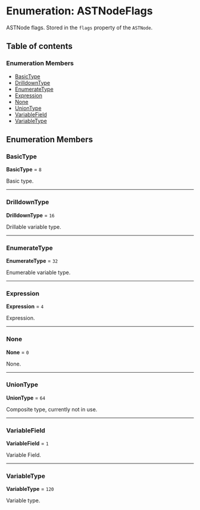 # Enumeration: ASTNodeFlags

ASTNode flags. Stored in the `flags` property of the `ASTNode`.

## Table of contents

### Enumeration Members

* [BasicType](/auto-docs/variable-plugin/enums/ASTNodeFlags.md#basictype)
* [DrilldownType](/auto-docs/variable-plugin/enums/ASTNodeFlags.md#drilldowntype)
* [EnumerateType](/auto-docs/variable-plugin/enums/ASTNodeFlags.md#enumeratetype)
* [Expression](/auto-docs/variable-plugin/enums/ASTNodeFlags.md#expression)
* [None](/auto-docs/variable-plugin/enums/ASTNodeFlags.md#none)
* [UnionType](/auto-docs/variable-plugin/enums/ASTNodeFlags.md#uniontype)
* [VariableField](/auto-docs/variable-plugin/enums/ASTNodeFlags.md#variablefield)
* [VariableType](/auto-docs/variable-plugin/enums/ASTNodeFlags.md#variabletype)

## Enumeration Members

### BasicType

**BasicType** = `8`

Basic type.

***

### DrilldownType

**DrilldownType** = `16`

Drillable variable type.

***

### EnumerateType

**EnumerateType** = `32`

Enumerable variable type.

***

### Expression

**Expression** = `4`

Expression.

***

### None

**None** = `0`

None.

***

### UnionType

**UnionType** = `64`

Composite type, currently not in use.

***

### VariableField

**VariableField** = `1`

Variable Field.

***

### VariableType

**VariableType** = `120`

Variable type.
